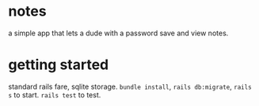 # notes

a simple app that lets a dude with a password save and view notes.

# getting started

standard rails fare, sqlite storage. `bundle install`, `rails db:migrate`, `rails s` to start. `rails test` to test.
